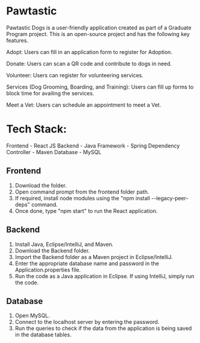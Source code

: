 # Pawtastic
Pawtastic Dogs is a user-friendly application created as part of a Graduate Program project. This is an open-source project and has the following key features.

Adopt:
Users can fill in an application form to register for Adoption.

Donate:
Users can scan a QR code and contribute to dogs in need.

Volunteer:
Users can register for volunteering services.

Services (Dog Grooming, Boarding, and Training):
Users can fill up forms to block time for availing the services.

Meet a Vet:
Users can schedule an appointment to meet a Vet.

# Tech Stack:
Frontend - React JS
Backend - Java
Framework - Spring
Dependency Controller - Maven
Database - MySQL

Frontend
--------------------
1) Download the folder.
2) Open command prompt from the frontend folder path.
3) If required, install node modules using the "npm install --legacy-peer-deps" command.
4) Once done, type "npm start" to run the React application.

Backend
--------------------
1. Install Java, Eclipse/IntelliJ, and Maven.
2. Download the Backend folder.
3. Import the Backend folder as a Maven project in Eclipse/IntelliJ.
4. Enter the appropriate database name and password in the Application.properties file.
5. Run the code as a Java application in Eclipse. If using IntelliJ, simply run the code.

Database
--------
1. Open MySQL.
2. Connect to the localhost server by entering the password.
3. Run the queries to check if the data from the application is being saved in the database tables.
